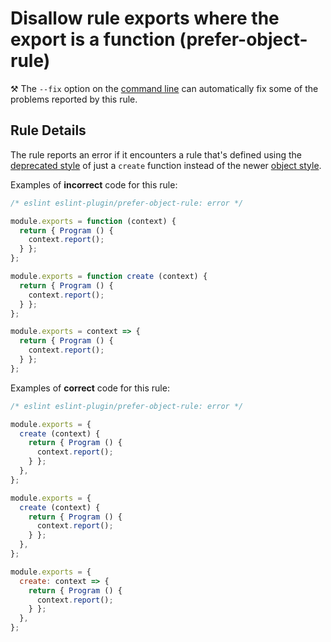 # Disallow rule exports where the export is a function (prefer-object-rule)

⚒️ The `--fix` option on the [command line](https://eslint.org/docs/user-guide/command-line-interface#-fix) can automatically fix some of the problems reported by this rule.

## Rule Details

The rule reports an error if it encounters a rule that's defined using the [deprecated style](https://eslint.org/docs/developer-guide/working-with-rules-deprecated) of just a `create` function instead of the newer [object style](https://eslint.org/docs/developer-guide/working-with-rules).

Examples of **incorrect** code for this rule:

```js
/* eslint eslint-plugin/prefer-object-rule: error */

module.exports = function (context) {
  return { Program () {
    context.report();
  } };
};

module.exports = function create (context) {
  return { Program () {
    context.report();
  } };
};

module.exports = context => {
  return { Program () {
    context.report();
  } };
};
```

Examples of **correct** code for this rule:

```js
/* eslint eslint-plugin/prefer-object-rule: error */

module.exports = {
  create (context) {
    return { Program () {
      context.report();
    } };
  },
};

module.exports = {
  create (context) {
    return { Program () {
      context.report();
    } };
  },
};

module.exports = {
  create: context => {
    return { Program () {
      context.report();
    } };
  },
};
```
